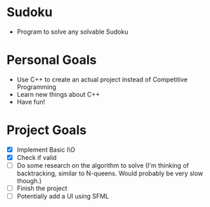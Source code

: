 # Sudoku
- Program to solve any solvable Sudoku

# Personal Goals
- Use C++ to create an actual project instead of Competitive Programming<br>
- Learn new things about C++<br>
- Have fun!<br>

# Project Goals
- [x] Implement Basic I\O
- [x] Check if valid
- [ ] Do some research on the algorithm to solve (I'm thinking of backtracking, similar to N-queens. Would probably be very slow though.)
- [ ] Finish the project
- [ ] Potentially add a UI using SFML